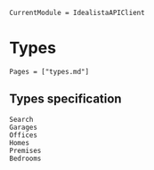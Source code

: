 ```@meta
CurrentModule = IdealistaAPIClient
```

# Types

```@index
Pages = ["types.md"]
```

## Types specification

```@docs
Search
Garages
Offices
Homes
Premises
Bedrooms
```

